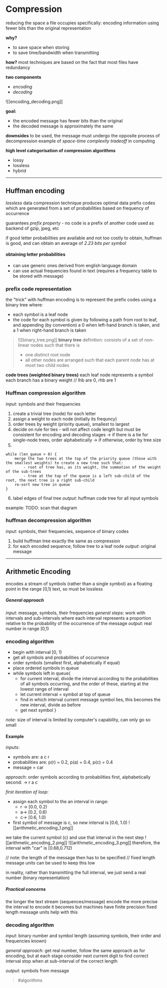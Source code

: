 # Compression
reducing the space a file occupies
specifically: encoding information using fewer bits than the original representation

**why?**
- to save space when storing
- to save time/bandwidth when transmitting

**how?**
most techniques are based on the fact that most files have redundancy

**two components**
- _encoding_
- _decoding_

![[encoding_decoding.png]]

**goal:**
- the encoded message has fewer bits than the original
- the decoded message is approximately the same

**downsides**
to be used, the message must undergo the opposite process of decompression
example of _space-time complexity tradeoff_ in computing

**high level categorisation of compression algorithms**
- lossy
- lossless
- hybrid

---
## Huffman encoding
_lossless_ data compression technique
produces optimal data prefix codes which are generated from a set of probabilities based on frequency of occurrence

guarantees _prefix property_ - no code is a prefix of another code
used as backend of gzip, jpeg, etc
    
if good letter probabilities are available and not too costly to obtain, huffman is good, and can obtain an average of _2.23 bits per symbol_

#### obtaining letter probabilities
- can use generic ones derived from english language domain
- can use actual frequencies found in text (requires a frequency table to be stored with message)

### prefix code representation
the "trick" with huffman encoding is to represent the prefix codes using a binary tree where:
- each symbol is a leaf node
- the code for each symbol is given by following a path from root to leaf, and appending (by convention) a 0 when left-hand branch is taken, and a 1 when right-hand branch is taken

> ![[binary_tree.png]]
> **binary tree**
> definition:
> consists of a set of non-linear nodes such that there is
> - one distinct root node
> - all other nodes are arranged such that each parent node has at most two child nodes

**code trees (weighted binary trees)**
each leaf node represents a symbol
each branch has a binary weight
// lhb are 0, rhb are 1

### Huffman compression algorithm
_input_: symbols and their frequencies
1) create a trivial tree (node) for each letter
2) assign a weight to each node (initially its frequncy)
3) order trees by weight (priority queue), smallest to largest
4) decide on rule for ties - will not affect code length but must be consistent for encoding and decoding stages
-> if there is a tie for single-node trees, order alphabetically
-> if otherwise, order by tree size
5)
```pseudocode
while (len_queue > 0) {
    merge the two trees at the top of the priority queue (those with the smallest weights) to create a new tree such that:
        - root of tree has, as its weight, the summation of the weight of the sub-trees
        - tree at the top of the queue is a left sub-child of the root, the next tree is a right sub-child
    re-sort new tree in queue
}
```
6) label edges of final tree
_output_: huffman code tree for all input symbols

example:
TODO: scan that diagram

### huffman decompression algorithm
_input_: symbols, their frequencies, sequence of binary codes
1) build huffman tree exactly the same as compression
2) for each encoded sequence, follow tree to a leaf node
_output_: original message

---
## Arithmetic Encoding
encodes a stream of symbols (rather than a single symbol) as a floating point in the range \[0,1)
text, so must be lossless

##### General approach
_input_:
message, symbols, their frequencies
_general steps_:
work with intervals and sub-intervals where each interval represents a proportion relative to the probability of the occurrence of the message
_output_:
real number in range \[0,1)

### encoding algorithm
- begin with interval \[0, 1)
- get all symbols and probabilities of occurrence
- order symbols (smallest first, alphabetically if equal)
- place ordered symbols in queue
- while symbols left in queue{
	- for current interval, divide the interval according to the probabilities of all symbols occurring, and the order of these, starting at the lowest range of interval
	- let current interval = symbol at top of queue
	- find in which interval current message symbol lies, this becomes the new interval, divide as before
	- get next symbol
 }

_note_: size of interval is limited by computer's capability, can only go so small

#### Example
_inputs_:
- symbols are: a c r
- probabilities are: p(r) = 0.2, p(a) = 0.4, p(c) = 0.4
- message = car

_approach_:
order symbols according to probabilities first, alphabetically second:
-> r a c

_first iteration of loop_:
- assign each symbol to the an interval in range:
	- r -> \[0.0, 0.2)
    - a-> \[0.2, 0.6)
    - c-> \[0.6, 1.0)
- first symbol of message is c, so new interval is \[0.6, 1.0)
![[arithmetic_encoding_1.png]]

we take the current symbol (c) and use that interval in the next step
![[arithmetic_encoding_2.png]]
![[arithmetic_encoding_3.png]]
therefore, the interval with "car" is \[0.68,0.712)

// note: the length of the message then has to be specified
// fixed length message units can be used to keep this low

in reality, rather than transmitting the full interval, we just send a real number (binary representation)

##### Practical concerns
the longer the text stream (sequences/message) encode the more precise the interval to encode it becomes but machines have finite precision
fixed length message units help with this

### decoding algorithm
_input_: binary number and symbol length
(assuming symbols, their order and frequencies known)

_general approach_:
get real number, follow the same approach as for encoding, but at each stage consider next current digit to find correct interval
stop when at sub-interval of the correct length

_output_:
symbols from message

> #algorithms 